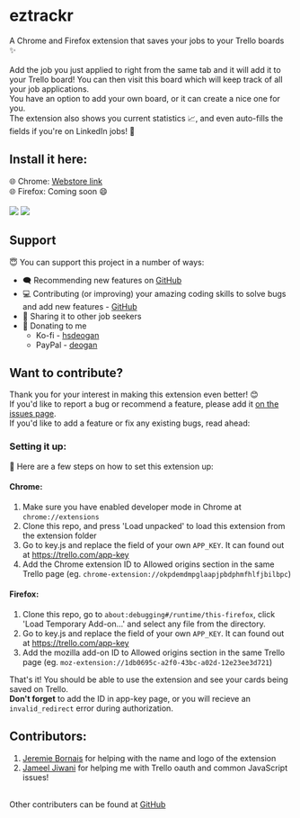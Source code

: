 # eztrackr
A Chrome and Firefox extension that saves your jobs to your Trello boards ✨
<br /><br />
Add the job you just applied to right from the same tab and it will add it to your Trello board! You can then visit this board which will keep track of all your job applications.
<br />
You have an option to add your own board, or it can create a nice one for you. 
<br />
The extension also shows you current statistics 📈, and even auto-fills the fields if you're on LinkedIn jobs! 🤩


## Install it here:
🌐 Chrome: <a href="https://chrome.google.com/webstore/detail/eztrackr/kdpbamlhffmfbgglmaedhopenkpgkfdg" target="_blank">Webstore link</a>
<br />
🌐 Firefox: Coming soon 😄
<br />
<br />
<span>
<img src="https://i.imgur.com/6qcSRTj.jpg" />
<img src="https://i.imgur.com/9DuIP3t.jpg" />
</span>

## Support
😇 You can support this project in a number of ways: 
 - 🗨️ Recommending new features on [GitHub](https://github.com/HarshdipD/job-tracker/issues)
 - 💻 Contributing (or improving) your amazing coding skills to solve bugs and add new features - [GitHub](https://github.com/HarshdipD/job-tracker/)
 - 💬 Sharing it to other job seekers
 - 💖 Donating to me
    - Ko-fi - <a href="https://ko-fi.com/hsdeogan" target="_blank">hsdeogan</a>
    - PayPal - <a href="https://www.paypal.com/cgi-bin/webscr?cmd=_donations&business=ZBR894KSWNJPS&currency_code=CAD" target="_blank">deogan</a>

## Want to contribute?
Thank you for your interest in making this extension even better! 😊
<br />
If you'd like to report a bug or recommend a feature, please add it [on the issues page](https://github.com/HarshdipD/job-tracker/issues).
<br />
If you'd like to add a feature or fix any existing bugs, read ahead:

### Setting it up:
🔧 Here are a few steps on how to set this extension up:
#### Chrome: 
1. Make sure you have enabled developer mode in Chrome at `chrome://extensions`
2. Clone this repo, and press 'Load unpacked' to load this extension from the extension folder
3. Go to key.js and replace the field of your own `APP_KEY`. It can found out at https://trello.com/app-key
4. Add the Chrome extension ID to Allowed origins section in the same Trello page (eg. `chrome-extension://okpdemdmpglaapjpbdphmfhlfjbilbpc`)

#### Firefox:
1. Clone this repo, go to `about:debugging#/runtime/this-firefox`, click 'Load Temporary Add-on...' and select any file from the directory.
3. Go to key.js and replace the field of your own `APP_KEY`. It can found out at https://trello.com/app-key
4. Add the mozilla add-on ID to Allowed origins section in the same Trello page (eg. `moz-extension://1db0695c-a2f0-43bc-a02d-12e23ee3d721`)

That's it! You should be able to use the extension and see your cards being saved on Trello.<br />
<b>Don't forget</b> to add the ID in app-key page, or you will recieve an `invalid_redirect` error during authorization. 

## Contributors:
1. <a href="https://github.com/jere-mie">Jeremie Bornais</a> for helping with the name and logo of the extension
2. <a href="https://github.com/JameelJiwani">Jameel Jiwani</a> for helping me with Trello oauth and common JavaScript issues!
<br />
Other contributers can be found at <a href="https://github.com/HarshdipD/job-tracker">GitHub</a>
